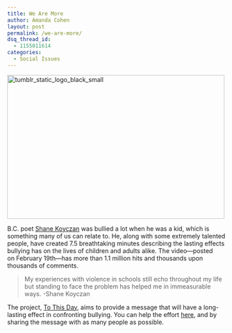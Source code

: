 ```yaml
---
title: We Are More
author: Amanda Cohen
layout: post
permalink: /we-are-more/
dsq_thread_id:
  - 1155011614
categories:
  - Social Issues
---
```

<img class="aligncenter size-full wp-image-10729" alt="tumblr_static_logo_black_small" src="http://hypenotic.com/wordpress/wp-content/uploads/2013/03/tumblr_static_logo_black_small.png" width="500" height="331" />

B.C. poet [Shane Koyczan][1] was bullied a lot when he was a kid, which is something many of us can relate to. He, along with some extremely talented people, have created 7.5 breathtaking minutes describing the lasting effects bullying has on the lives of children and adults alike. The video—posted on February 19th—has more than 1.1 million hits and thousands upon thousands of comments.

> My experiences with violence in schools still echo throughout my life but standing to face the problem has helped me in immeasurable ways. -Shane Koyczan

The project, [To This Day][2], aims to provide a message that will have a long-lasting effect in confronting bullying. You can help the effort [here][3], and by sharing the message with as many people as possible.

&nbsp;

 [1]: http://www.shanekoyczan.com/
 [2]: http://tothisdayproject.com/
 [3]: http://tothisdayproject.com/help